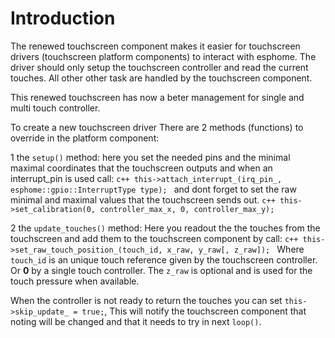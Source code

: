 # Introduction
The renewed touchscreen component makes it easier for touchscreen drivers (touchscreen platform components) to interact with esphome. The driver should only setup the touchscreen controller and read the current touches. All other other task are handled by the touchscreen component.

This renewed touchscreen has now a beter management for single and multi touch controller.

To create a new touchscreen driver There are 2 methods (functions) to override in the platform component:

1 the `setup()` method: here you set the needed pins and the minimal maximal coordinates that the touchscreen outputs and when an interrupt_pin is used call:
    ```c++
      this->attach_interrupt_(irq_pin_, esphome::gpio::InterruptType type);
    ```
    and dont forget to set the raw minimal and maximal values that the touchscreen sends out.
    ```c++
      this->set_calibration(0, controller_max_x, 0, controller_max_y);
    ```

2 the `update_touches()` method: Here you readout the the touches from the touchscreen and add them to the touchscreen component by call:
    ```c++
      this->set_raw_touch_position_(touch_id, x_raw, y_raw[, z_raw]);
    ```
    Where `touch_id` is an unique touch reference given by the touchscreen controller. Or **0** by a single touch controller. The `z_raw` is optional and is used for the touch pressure when available.

When the controller is not ready to return the touches you can set `this->skip_update_ = true;`, This will notify the touchscreen component that noting will be changed and that it needs to try in next `loop()`.
